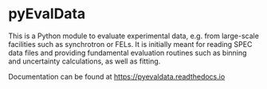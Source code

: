 # pyEvalData

This is a Python module to evaluate experimental data, e.g. from large-scale
facilities such as synchrotron or FELs.
It is initially meant for reading SPEC data files and providing fundamental
evaluation routines such as binning and uncertainty calculations, as well as
fitting.

Documentation can be found at https://pyevaldata.readthedocs.io